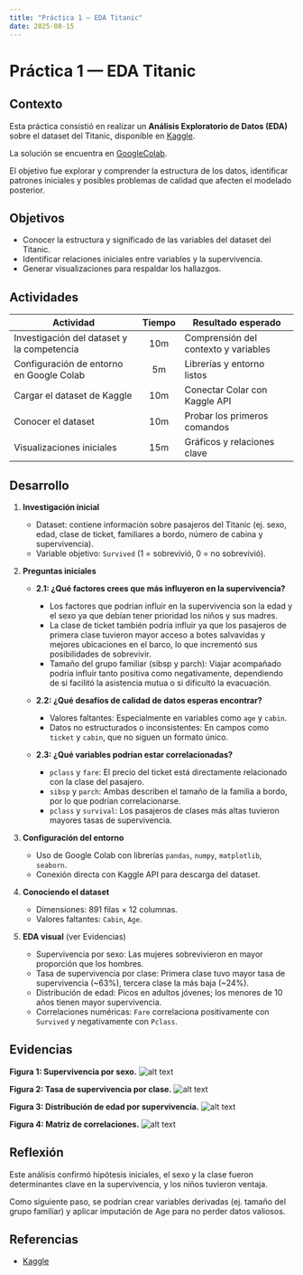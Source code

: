 ```yaml
---
title: "Práctica 1 — EDA Titanic"
date: 2025-08-15
---
```


# Práctica 1 — EDA Titanic

## Contexto

Esta práctica consistió en realizar un **Análisis Exploratorio de Datos (EDA)** sobre el dataset del Titanic, disponible en [Kaggle](https://www.kaggle.com/competitions/titanic/data).

La solución se encuentra en  [GoogleColab](https://colab.research.google.com/drive/1pCw_QCZsqQB8gcLmOhqY-XBz3gmItlxT?usp=sharing).

El objetivo fue explorar y comprender la estructura de los datos, identificar patrones iniciales y posibles problemas de calidad que afecten el modelado posterior.

## Objetivos

- Conocer la estructura y significado de las variables del dataset del Titanic.  
- Identificar relaciones iniciales entre variables y la supervivencia.  
- Generar visualizaciones para respaldar los hallazgos.  

## Actividades 

| Actividad                                   | Tiempo | Resultado esperado                   |
|---------------------------------------------|:------:|--------------------------------------|
| Investigación del dataset y la competencia  | 10m    | Comprensión del contexto y variables |
| Configuración de entorno en Google Colab    | 5m     | Librerías y entorno listos           |
| Cargar el dataset de Kaggle                 | 10m    | Conectar Colar con Kaggle API        |
| Conocer el dataset                          | 10m    | Probar los primeros comandos         |
| Visualizaciones iniciales                   | 15m    | Gráficos y relaciones clave          |

## Desarrollo

1. **Investigación inicial**  
    - Dataset: contiene información sobre pasajeros del Titanic (ej. sexo, edad, clase de ticket, familiares a bordo, número de cabina y supervivencia).  
    - Variable objetivo: `Survived` (1 = sobrevivió, 0 = no sobrevivió).  

2. **Preguntas iniciales**  
   - **2.1: ¿Qué factores crees que más influyeron en la supervivencia?**
        - Los factores que podrían influir en la supervivencia son la edad y el sexo ya que debían tener prioridad los niños y sus madres.  
        - La clase de ticket también podría influir ya que los pasajeros de primera clase tuvieron mayor acceso a botes salvavidas y mejores ubicaciones en el barco, lo que incrementó sus posibilidades de sobrevivir.  
        - Tamaño del grupo familiar (sibsp y parch): Viajar acompañado podría influir tanto positiva como negativamente, dependiendo de si facilitó la asistencia mutua o si dificultó la evacuación.  

   - **2.2: ¿Qué desafíos de calidad de datos esperas encontrar?**
        - Valores faltantes: Especialmente en variables como `age` y `cabin`.  
        - Datos no estructurados o inconsistentes: En campos como `ticket` y `cabin`, que no siguen un formato único.  

   - **2.3: ¿Qué variables podrían estar correlacionadas?**
        - `pclass` y `fare`: El precio del ticket está directamente relacionado con la clase del pasajero.  
        - `sibsp` y `parch`: Ambas describen el tamaño de la familia a bordo, por lo que podrían correlacionarse.  
        - `pclass` y `survival`: Los pasajeros de clases más altas tuvieron mayores tasas de supervivencia.  

3. **Configuración del entorno**  
   - Uso de Google Colab con librerías `pandas`, `numpy`, `matplotlib`, `seaborn`.  
   - Conexión directa con Kaggle API para descarga del dataset.  

4. **Conociendo el dataset**  
   - Dimensiones: 891 filas × 12 columnas.  
   - Valores faltantes: `Cabin`, `Age`.  

5. **EDA visual** (ver Evidencias)  
    - Supervivencia por sexo: Las mujeres sobrevivieron en mayor proporción que los hombres.  
    - Tasa de supervivencia por clase: Primera clase tuvo mayor tasa de supervivencia (~63%), tercera clase la más baja (~24%).  
    - Distribución de edad: Picos en adultos jóvenes; los menores de 10 años tienen mayor supervivencia.  
    - Correlaciones numéricas: `Fare` correlaciona positivamente con `Survived` y negativamente con `Pclass`.  

## Evidencias
**Figura 1: Supervivencia por sexo.**
![alt text](image.png)

**Figura 2: Tasa de supervivencia por clase.**
![alt text](image-2.png)

**Figura 3: Distribución de edad por supervivencia.**
![alt text](image-3.png)

**Figura 4: Matriz de correlaciones.**
![alt text](image-1.png)

## Reflexión

Este análisis confirmó hipótesis iniciales, el sexo y la clase fueron determinantes clave en la supervivencia, y los niños tuvieron ventaja.

Como siguiente paso, se podrían crear variables derivadas (ej. tamaño del grupo familiar) y aplicar imputación de Age para no perder datos valiosos.

## Referencias
- [Kaggle](https://www.kaggle.com/competitions/titanic/data)







